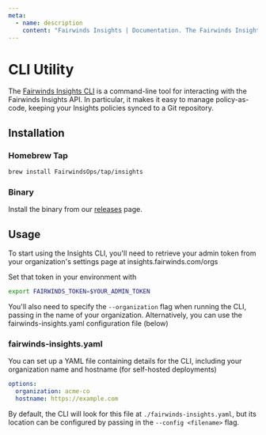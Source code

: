 ```yaml
---
meta:
  - name: description
    content: "Fairwinds Insights | Documentation. The Fairwinds Insights CLI is a command-line tool for interacting with the API. Keep policies synced to Git repository."
---
```

# CLI Utility

The [Fairwinds Insights CLI](https://github.com/FairwindsOps/insights-cli)
is a command-line tool for interacting with
the Fairwinds Insights API. In particular, it makes it easy to manage
policy-as-code, keeping your Insights policies synced to a Git repository.

## Installation
### Homebrew Tap
```bash
brew install FairwindsOps/tap/insights
```

### Binary
Install the binary from our [releases](https://github.com/FairwindsOps/insights-cli/releases) page.

## Usage
To start using the Insights CLI, you'll need to retrieve your admin token
from your organization's settings page at insights.fairwinds.com/orgs

Set that token in your environment with
```bash
export FAIRWINDS_TOKEN=$YOUR_ADMIN_TOKEN
```

You'll also need to specify the `--organization` flag when running the CLI,
passing in the name of your organization. Alternatively, you can use the
fairwinds-insights.yaml configuration file (below)

### fairwinds-insights.yaml
You can set up a YAML file containing details for the CLI, including your
organization name and hostname (for self-hosted deployments)
```yaml
options:
  organization: acme-co
  hostname: https://example.com
```

By default, the CLI will look for this file at `./fairwinds-insights.yaml`, but its
location can be configured by passing in the `--config <filename>` flag.

